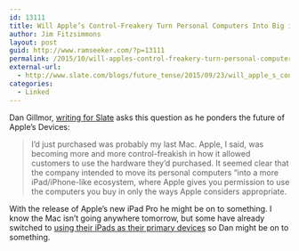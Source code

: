```yaml
---
id: 13111
title: Will Apple’s Control-Freakery Turn Personal Computers Into Big iPhones?
author: Jim Fitzsimmons
layout: post
guid: http://www.ramseeker.com/?p=13111
permalink: /2015/10/will-apples-control-freakery-turn-personal-computers-into-big-iphones/
external-url:
  - http://www.slate.com/blogs/future_tense/2015/09/23/will_apple_s_control_freakery_turn_personal_computers_into_big_iphones.html
categories:
  - Linked
---
```

Dan Gillmor, [writing for Slate][1] asks this question as he ponders the future of Apple&#8217;s Devices:

> I&#8217;d just purchased was probably my last Mac. Apple, I said, was becoming more and more control-freakish in how it allowed customers to use the hardware they&#8217;d purchased. It seemed clear that the company intended to move its personal computers “into a more iPad/iPhone-like ecosystem, where Apple gives you permission to use the computers you buy in only the ways Apple considers appropriate. 

With the release of Apple&#8217;s new iPad Pro he might be on to something. I know the Mac isn&#8217;t going anywhere tomorrow, but some have already switched to [using their iPads as their primary devices][2] so Dan might be on to something.

 [1]: http://www.slate.com/blogs/future_tense/2015/09/23/will_apple_s_control_freakery_turn_personal_computers_into_big_iphones.html
 [2]: https://www.macstories.net/stories/ios-8-changed-how-i-work-on-my-iphone-and-ipad/
